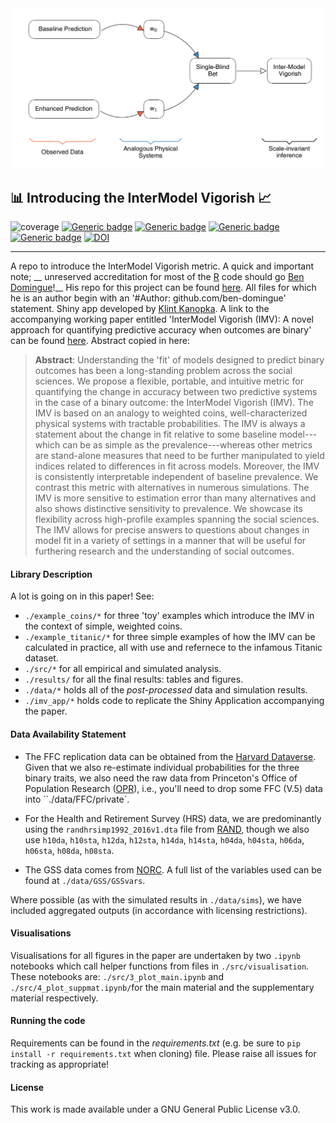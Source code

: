 <img src="./asset/figure_1.png" width="700"/>

## :bar_chart: Introducing the InterModel Vigorish  :chart_with_upwards_trend:

![coverage](https://img.shields.io/badge/Purpose-Research-yellow)
[![Generic badge](https://img.shields.io/badge/Python-3.6-red.svg)](https://shields.io/)
[![Generic badge](https://img.shields.io/badge/License-GNU3.0-purple.svg)](https://shields.io/)
[![Generic badge](https://img.shields.io/badge/Maintained-Yes-brightgreen.svg)](https://shields.io/)
[![Generic badge](https://img.shields.io/badge/BuildPassing-No-orange.svg)](https://shields.io/)
[![DOI](https://zenodo.org/badge/DOI/10.5281/zenodo.5054717.svg)](https://doi.org/10.5281/zenodo.10027050)


---
A repo to introduce the InterModel Vigorish metric. A quick and important note; __ unreserved accreditation for most of the [R](https://www.r-project.org/) code should go  [Ben Domingue](https://github.com/ben-domingue)!__ His repo for this project can be found [here](https://github.com/ben-domingue/binary-prediction). All files for which he is an author begin with an '#Author: github.com/ben-domingue' statement. Shiny app developed by [Klint Kanopka](https://github.com/klintkanopka). A link to the accompanying working paper entitled 'InterModel Vigorish (IMV): A novel approach for quantifying predictive accuracy when outcomes are binary' can be found [here](https://osf.io/preprints/socarxiv/gu3ap/). Abstract copied in here:


> **Abstract**: Understanding the 'fit' of models designed to predict binary outcomes has been a long-standing problem across the social sciences. We propose a flexible, portable, and intuitive metric for quantifying the change in accuracy between two predictive systems in the case of a binary outcome: the InterModel Vigorish (IMV). The IMV is based on an analogy to weighted coins, well-characterized physical systems with tractable probabilities. The IMV is always a statement about the change in fit relative to some baseline model---which can be as simple as the prevalence---whereas other metrics are stand-alone measures that need to be further manipulated to yield indices related to differences in fit across models. Moreover, the IMV is consistently interpretable independent of baseline prevalence. We contrast this metric with alternatives in numerous simulations. The IMV is more sensitive to estimation error than many alternatives and also shows distinctive sensitivity to prevalence. We showcase its flexibility across high-profile examples spanning the social sciences. The IMV allows for precise answers to questions about changes in model fit in a variety of settings in a manner that will be useful for furthering research and the understanding of social outcomes.

#### Library Description

A lot is going on in this paper! See:
* `./example_coins/*` for three 'toy' examples which introduce the IMV in the context of simple, weighted coins.
* `./example_titanic/*` for three simple examples of how the  IMV can be calculated in practice, all with use and refernece to the infamous Titanic dataset.
* `./src/*` for all empirical and simulated analysis.
* `./results/` for all the final results: tables and figures.
* `./data/*` holds all of the _post-processed_ data and simulation results.
* `./imv_app/*` holds code to replicate the Shiny Application accompanying the paper. 

#### Data Availability Statement

* The FFC replication data can be obtained from the [Harvard Dataverse](https://doi.org/10.7910/DVN/CXSECU). Given that we also re-estimate individual probabilities for the three binary traits, we also need the raw data from Princeton's Office of Population Research ([OPR](https://pop.princeton.edu/)), i.e., you'll need to drop some FFC (V.5) data into ``./data/FFC/private`.

* For the Health and Retirement Survey (HRS) data, we are predominantly using the `randhrsimp1992_2016v1.dta` file from [RAND](https://www.rand.org/well-being/social-and-behavioral-policy/centers/aging/dataprod.html), though we also use `h10da`, `h10sta`, `h12da`, `h12sta`, `h14da`, `h14sta`, `h04da`, `h04sta`, `h06da`, `h06sta`, `h08da`, `h08sta`.

* The GSS data comes from [NORC](https://gss.norc.org/get-the-data). A full list of the variables used can be found at `./data/GSS/GSSvars`.

Where possible (as with the simulated results in `./data/sims`), we have included aggregated outputs (in accordance with licensing restrictions).

#### Visualisations

Visualisations for all figures in the paper are undertaken by two `.ipynb` notebooks which call helper functions from files in `./src/visualisation`. These notebooks are: `./src/3_plot_main.ipynb` and `./src/4_plot_suppmat.ipynb/`for the main material and the supplementary material respectively.


#### Running the code

Requirements can be found in the _requirements.txt_ (e.g. be sure to `pip install -r requirements.txt` when cloning) file. Please raise all issues for tracking as appropriate!

#### License

This work is made available under a GNU General Public License v3.0.
